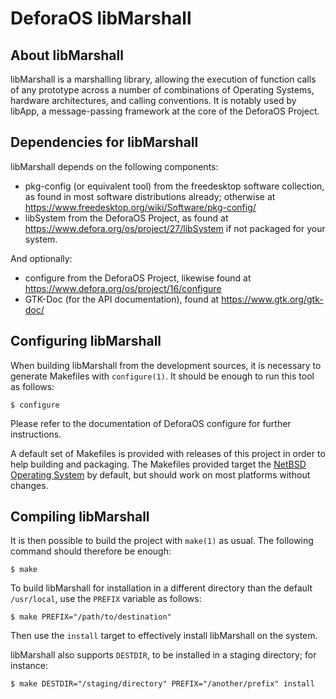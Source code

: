DeforaOS libMarshall
====================

About libMarshall
-----------------

libMarshall is a marshalling library, allowing the execution of function calls
of any prototype across a number of combinations of Operating Systems, hardware
architectures, and calling conventions. It is notably used by libApp, a
message-passing framework at the core of the DeforaOS Project.

Dependencies for libMarshall
----------------------------

libMarshall depends on the following components:

* pkg-config (or equivalent tool) from the freedesktop software collection, as
  found in most software distributions already; otherwise at
  <https://www.freedesktop.org/wiki/Software/pkg-config/>
* libSystem from the DeforaOS Project, as found at
  <https://www.defora.org/os/project/27/libSystem> if not packaged for your
  system.

And optionally:
* configure from the DeforaOS Project, likewise found at
  <https://www.defora.org/os/project/16/configure>
* GTK-Doc (for the API documentation), found at
  <https://www.gtk.org/gtk-doc/>


Configuring libMarshall
-----------------------

When building libMarshall from the development sources, it is necessary to
generate Makefiles with `configure(1)`. It should be enough to run this tool as
follows:

    $ configure

Please refer to the documentation of DeforaOS configure for further
instructions.

A default set of Makefiles is provided with releases of this project in order
to help building and packaging. The Makefiles provided target the [NetBSD
Operating System](https://www.netbsd.org/) by default, but should work on most
platforms without changes.


Compiling libMarshall
---------------------

It is then possible to build the project with `make(1)` as usual. The following
command should therefore be enough:

    $ make

To build libMarshall for installation in a different directory than the default
`/usr/local`, use the `PREFIX` variable as follows:

    $ make PREFIX="/path/to/destination"

Then use the `install` target to effectively install libMarshall on the system.

libMarshall also supports `DESTDIR`, to be installed in a staging directory; for
instance:

    $ make DESTDIR="/staging/directory" PREFIX="/another/prefix" install

